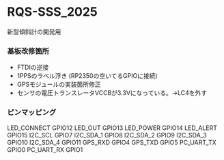 # RQS-SSS_2025
新型傾斜計の開発用
### 基板改修箇所
- FTDIの逆接
- 1PPSのラベル浮き (RP2350の空いてるGPIOに接続)
- GPSモジュールの実装箇所修正
- センサの電圧トランスレータVCCBが3.3Vになっている。→LC4を外す


### ピンマッピング
LED_CONNECT GPIO12
LED_OUT GPIO13
LED_POWER GPIO14
LED_ALERT GPIO15
I2C_SCL GPIO7
I2C_SDA_1 GPIO8
I2C_SDA_2 GPIO9
I2C_SDA_3 GPIO10
I2C_SDA_4 GPIO11
GPS_RXD GPIO4
GPS_TXD GPIO5
PC_UART_TX GPIO0
PC_UART_RX  GPIO1